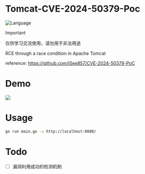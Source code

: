 # Tomcat-CVE-2024-50379-Poc

![Language](https://img.shields.io/badge/language-golang-blue.svg)

> [!IMPORTANT]
> 仅供学习交流使用，请勿用于非法用途

RCE through a race condition in Apache Tomcat

reference: https://github.com/iSee857/CVE-2024-50379-PoC

# Demo

![](./demo.gif)

# Usage

```bash
go run main.go -u http://localhost:8080/
```

# Todo

- [ ] 漏洞利用成功的检测机制